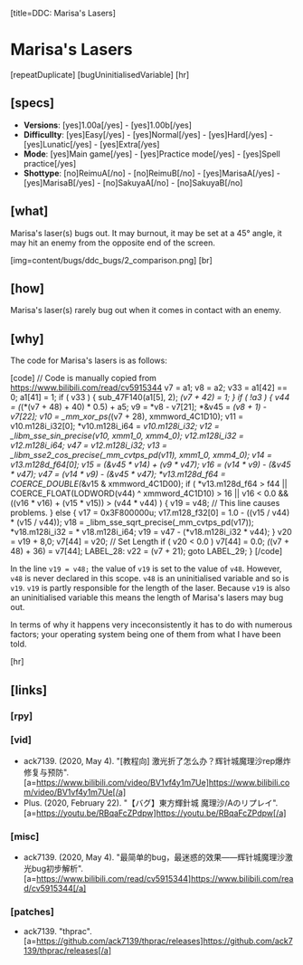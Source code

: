 [title=DDC: Marisa's Lasers]
# Marisa's Lasers

[repeatDuplicate] [bugUninitialisedVariable]
[hr]
## [specs]

* **Versions**: [yes]1.00a[/yes] - [yes]1.00b[/yes]
* **Difficullty**: [yes]Easy[/yes] - [yes]Normal[/yes] - [yes]Hard[/yes] - [yes]Lunatic[/yes] - [yes]Extra[/yes]
* **Mode**: [yes]Main game[/yes] -  [yes]Practice mode[/yes] - [yes]Spell practice[/yes]
* **Shottype**: [no]ReimuA[/no] - [no]ReimuB[/no] - [yes]MarisaA[/yes] - [yes]MarisaB[/yes] - [no]SakuyaA[/no] - [no]SakuyaB[/no]

## [what]

Marisa's laser(s) bugs out. It may burnout, it may be set at a 45° angle, it may hit an enemy from the opposite end of the screen. 

[img=content/bugs/ddc_bugs/2_comparison.png] [br]
## [how]

Marisa's laser(s) rarely bug out when it comes in contact with an enemy. 

## [why]

The code for Marisa's lasers is as follows:

[code] // Code is manually copied from https://www.bilibili.com/read/cv5915344
v7 = a1;
v8 = a2;
v33 = a1[42] == 0;
a1[41] = 1;
if ( v33 )
{ 
    sub_47F140(a1[5], 2);
    *(v7 + 42) = 1;
}
if ( !a3 )
{
    v44 = (*(*(v7 + 48) + 40) * 0.5) + a5;
    v9 = *v8 - v7[21];
    *&v45 = *(v8 + 1) - v7[22];
    v10 = _mm_xor_ps(*(v7 + 28), xmmword_4C1D10);
    v11 = v10.m128i_i32[0];
    *v10.m128i_i64 = *v10.m128i_i32;
    v12 = _libm_sse_sin_precise(v10, xmm1_0, xmm4_0);
    *v12.m128i_i32 = *v12.m128i_i64;
    v47 = *v12.m128i_i32;
    v13 = _libm_sse2_cos_precise(_mm_cvtps_pd(v11), xmm1_0, xmm4_0);
    v14 = v13.m128d_f64[0];
    v15 = (*&v45 * v14) + (v9 * v47);
    v16 = (v14 * v9) - (*&v45 * v47);
    v47 = (v14 * v9) - (*&v45 * v47);
    \*v13.m128d_f64 = COERCE_DOUBLE(*&v15 & xmmword_4C1D00);
    if ( *v13.m128d_f64 > f44 || COERCE_FLOAT(LODWORD(v44) ^ xmmword_4C1D10) > 16 || v16 < 0.0 && ((v16 * v16) + (v15 * v15)) > (v44 * v44) )
    {
        v19 = v48; // This line causes problems.
    }
    else
    {
        v17 = 0x3F800000u;
        v17.m128_f32[0] = 1.0 - ((v15 / v44) * (v15 / v44));
        v18 = _libm_sse_sqrt_precise(_mm_cvtps_pd(v17));
        *v18.m128i_i32 = * v18.m128i_i64;
        v19 = v47 - (*v18.m128i_i32 * v44);
    }
    v20 = v19 + 8,0;
    v7[44] = v20; // Set Length
    if ( v20 < 0.0 )
        v7[44] = 0.0;
    *(*(v7 + 48) + 36) = v7[44];
LABEL_28:
    v22 = (v7 + 21);
    goto LABEL_29;
}
[/code]

In the line ``v19 = v48;`` the value of ``v19`` is set to the value of ``v48``. However, ``v48`` is never declared in this scope. ``v48`` is an uninitialised variable and so is ``v19``. ``v19`` is partly responsible for the length of the laser. Because ``v19`` is also an uninitialised variable this means the length of Marisa's lasers may bug out.

In terms of why it happens very inceconsistently it has to do with numerous factors; your operating system being one of them from what I have been told.

[hr]
## [links]

### [rpy]

### [vid]
+ ack7139. (2020, May 4). "\[教程向\] 激光折了怎么办？辉针城魔理沙rep爆炸修复与预防". [a=https://www.bilibili.com/video/BV1vf4y1m7Ue]https://www.bilibili.com/video/BV1vf4y1m7Ue[/a]
+ Plus. (2020, February 22). "【バグ】東方輝針城 魔理沙/Aのリプレイ". [a=https://youtu.be/RBqaFcZPdpw]https://youtu.be/RBqaFcZPdpw[/a]

### [misc]
+ ack7139. (2020, May 4). "最简单的bug，最迷惑的效果——辉针城魔理沙激光bug初步解析". [a=https://www.bilibili.com/read/cv5915344]https://www.bilibili.com/read/cv5915344[/a]

### [patches]
+ ack7139. "thprac". [a=https://github.com/ack7139/thprac/releases]https://github.com/ack7139/thprac/releases[/a]

